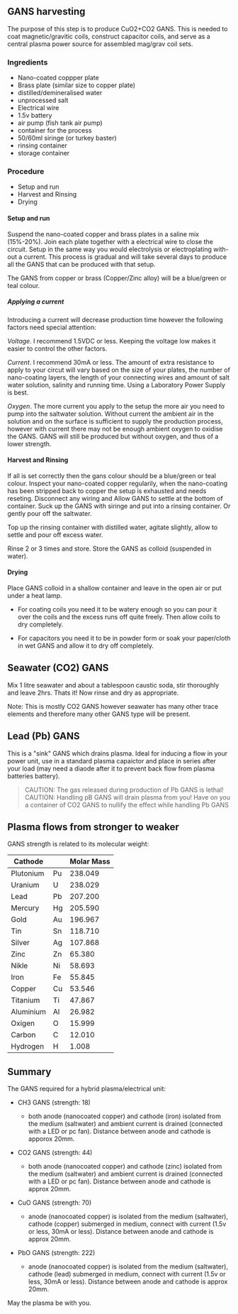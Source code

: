 ## GANS harvesting

The purpose of this step is to produce CuO2+CO2 GANS.  This is needed to coat magnetic/gravitic coils, construct capacitor coils, and serve as a central plasma power source for assembled mag/grav coil sets.

### Ingredients
* Nano-coated coppper plate
* Brass plate (similar size to copper plate)
* distilled/demineralised water
* unprocessed salt
* Electrical wire
* 1.5v battery
* air pump (fish tank air pump)
* container for the process  
* 50/60ml siringe (or turkey baster)
* rinsing container
* storage container

### Procedure
* Setup and run
* Harvest and Rinsing
* Drying

#### Setup and run
Suspend the nano-coated copper and brass plates in a saline mix (15%-20%). Join each plate together with a electrical wire to close the circuit.  Setup in the same way you would electrolysis or electroplating with-out a current. This process is gradual and will take several days to produce all the GANS that can be produced with that setup.

The GANS from copper or brass (Copper/Zinc alloy) will be a blue/green or teal colour. 

##### Applying a current

Introducing a current will decrease production time however the following factors need special attention: 

_Voltage_. I recommend 1.5VDC or less.  Keeping the voltage low makes it easier to control the other factors.

_Current_. I recommend 30mA or less.  The amount of extra resistance to apply to your circut will vary based on the size of your plates, the number of nano-coating layers, the length of your connecting wires and amount of salt water solution, salinity and running time.  Using a Laboratory Power Supply is best.

_Oxygen_. The more current you apply to the setup the more air you need to pump into the saltwater solution.  Without current the ambient air in the solution and on the surface is sufficient to supply the production process, however with current there may not be enough ambient oxygen to oxidise the GANS.  GANS will still be produced but without oxygen, and thus of a lower strength.

#### Harvest and Rinsing
If all is set correctly then the gans colour should be a blue/green or teal colour.  Inspect your nano-coated copper regularily, when the nano-coating has been stripped back to copper the setup is exhausted and needs reseting.    Disconnect any wiring and Allow GANS to settle at the bottom of container.  Suck up the GANS with siringe and put into a rinsing container.  Or gently pour off the saltwater.

Top up the rinsing container with distilled water, agitate slightly, allow to settle and pour off excess water.

Rinse 2 or 3 times and store.  Store the GANS as colloid (suspended in water). 

#### Drying

Place GANS colloid in a shallow container and leave in the open air or put under a heat lamp.  

- For coating coils you need it to be watery enough so you can pour it over the coils and the excess runs off quite freely.  Then allow coils to dry completely.

- For capacitors you need it to be in powder form or soak your paper/cloth in wet GANS and allow it to dry off completely.

## Seawater (CO2) GANS

Mix 1 litre seawater and about a tablespoon caustic soda, stir thoroughly and leave 2hrs. Thats it! Now rinse and dry as appropriate.

Note: This is mostly CO2 GANS however seawater has many other trace elements and therefore many other GANS type will be present.

## Lead (Pb) GANS

This is a "sink" GANS which drains plasma.  Ideal for inducing a flow in your power unit, use in a standard plasma capaictor and place in series after your load (may need a diaode after it to prevent back flow from plasma batteries battery).

> CAUTION: The gas released during production of Pb GANS is lethal!  
> CAUTION: Handling pB GANS will drain plasma from you!  Have on you a container of CO2 GANS to nullify the effect while handling Pb GANS  

## Plasma flows from stronger to weaker
GANS strength is related to its molecular weight:

Cathode |  | Molar Mass
----------|----|--------
Plutonium | Pu | 238.049 
Uranium   | U  | 238.029 
Lead      | Pb | 207.200 
Mercury   | Hg | 205.590 
Gold      | Au | 196.967 
Tin       | Sn | 118.710 
Silver    | Ag | 107.868 
Zinc      | Zn |  65.380 
Nikle     | Ni |  58.693 
Iron      | Fe |  55.845 
Copper    | Cu |  53.546 
Titanium  | Ti |  47.867 
Aluminium | Al |  26.982 
Oxigen    | O  |  15.999 
Carbon    | C  |  12.010 
Hydrogen  | H  |   1.008 

## Summary

The GANS required for a hybrid plasma/electrical unit:

* CH3 GANS (strength: 18)
  - both anode (nanocoated copper) and cathode (iron) isolated from the medium (saltwater) and ambient current is drained (connected with a LED or pc fan). Distance between anode and cathode is apporox 20mm.

* CO2 GANS (strength: 44)
  - both anode (nanocoated copper) and cathode (zinc) isolated from the medium (saltwater) and ambient current is drained (connected with a LED or pc fan). Distance between anode and cathode is approx 20mm.

* CuO GANS (strength: 70)
  - anode (nanocoated copper) is isolated from the medium (saltwater), cathode (copper) submerged in medium, connect with current (1.5v or less, 30mA or less). Distance between anode and cathode is approx 20mm.

* PbO GANS (strength: 222)
  - anode (nanocoated copper) is isolated from the medium (saltwater), cathode (lead) submerged in medium, connect with current (1.5v or less, 30mA or less). Distance between anode and cathode is approx 20mm.

May the plasma be with you.

